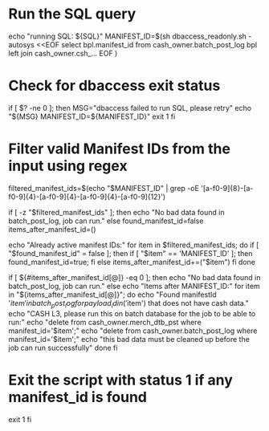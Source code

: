 # Run the SQL query
echo "running SQL: ${SQL}"
MANIFEST_ID=$(sh dbaccess_readonly.sh -autosys <<EOF
select bpl.manifest_id from cash_owner.batch_post_log bpl left join cash_owner.csh_...
EOF
)

# Check for dbaccess exit status
if [ $? -ne 0 ]; then
  MSG="dbaccess failed to run SQL, please retry"
  echo "${MSG} MANIFEST_ID=${MANIFEST_ID}"
  exit 1
fi

# Filter valid Manifest IDs from the input using regex
filtered_manifest_ids=$(echo "$MANIFEST_ID" | grep -oE '[a-f0-9]{8}-[a-f0-9]{4}-[a-f0-9]{4}-[a-f0-9]{4}-[a-f0-9]{12}')

if [ -z "$filtered_manifest_ids" ]; then
  echo "No bad data found in batch_post_log, job can run."
else
  found_manifest_id=false
  items_after_manifest_id=()

  echo "Already active manifest IDs:"
  for item in $filtered_manifest_ids; do
    if [ "$found_manifest_id" = false ]; then
      if [ "$item" == 'MANIFEST_ID' ]; then
        found_manifest_id=true;
      fi
    else
      items_after_manifest_id+=("$item")
    fi
  done

  if [ ${#items_after_manifest_id[@]} -eq 0 ]; then
    echo "No bad data found in batch_post_log, job can run."
  else
    echo "Items after MANIFEST_ID:"
    for item in "${items_after_manifest_id[@]}"; do
      echo "Found manifestId '$item' in batch_post_log for payload_id in ('$item') that does not have cash data."
      echo "CASH L3, please run this on batch database for the job to be able to run:"
      echo "delete from cash_owner.merch_dtb_pst where manifest_id='$item';"
      echo "delete from cash_owner.batch_post_log where manifest_id='$item';"
      echo "this bad data must be cleaned up before the job can run successfully"
    done
  fi

  # Exit the script with status 1 if any manifest_id is found
  exit 1
fi

